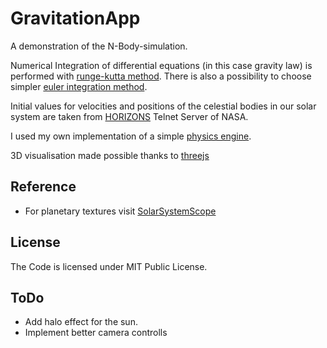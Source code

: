 # GravitationApp
A demonstration of the N-Body-simulation.

Numerical Integration of differential equations (in this case gravity law) is performed
with [runge-kutta method](https://en.wikipedia.org/wiki/Runge%E2%80%93Kutta_methods).
There is also a possibility to choose simpler [euler integration method](https://en.wikipedia.org/wiki/Euler_method).

Initial values for velocities and positions of the celestial bodies in our solar system
are taken from [HORIZONS](https://ssd.jpl.nasa.gov/horizons.cgi)
Telnet Server of NASA.

I used my own implementation of a simple [physics engine](https://github.com/nturan/physics_engine).

3D visualisation made possible thanks to [threejs](https://github.com/mrdoob/three.js/)




## Reference ##
- For planetary textures visit [SolarSystemScope](https://www.solarsystemscope.com/about)

## License ##
The Code is licensed under MIT Public License.

## ToDo ##
- Add halo effect for the sun.
- Implement better camera controlls
